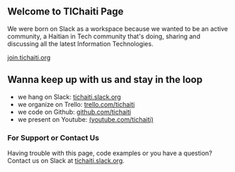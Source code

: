 ## Welcome to TIChaiti Page

We were born on Slack as a workspace because we wanted to be an active community, a Haitian in Tech community that's doing, sharing and discussing all the latest Information Technologies.

[join.tichaiti.org](http://join.tichaiti.org)


## Wanna keep up with us and stay in the loop

- we hang on Slack: [tichaiti.slack.org](http://join.tichaiti.org)
- we organize on Trello: [trello.com/tichaiti](https://trello.com/tichaiti)
- we code on Github: [github.com/tichaiti](https://github.com/tichaiti)
- we present on Youtube: [(youtube.com/tichaiti)](https://www.youtube.com/channel/UC7HPriaqy3rYKrsqWOxKqEQ)

### For Support or Contact Us

Having trouble with this page, code examples or you have a question? Contact us on Slack at [tichaiti.slack.org](http://join.tichaiti.org).
